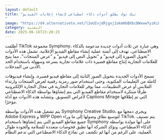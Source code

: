 ```yaml
---
layout: default
title: "تيك توك يطلق أدوات ذكاء اصطناعي لإنشاء إعلانات الفيديو
"
image: "https://d4.alternativeto.net/l2eUIvjdRjgxj2akmHbBXbcBWxwwYyzKi8CjKPMFtKU/rs:fill:1520:760:0/g:ce:0:0/YWJzOi8vZGlzdC9jb250ZW50LzE3NTAxMTcyMTU0NTIucG5n.png"
category: التقنية
date: 2025-06-16T23:20:23
---
```


أطلقت TikTok مجموعة Symphony، وهي عبارة عن ثلاث أدوات جديدة مدعومة بالذكاء الاصطناعي، تهدف إلى أتمتة عملية إنشاء مقاطع الفيديو الإعلانية. تشمل هذه الأدوات "تحويل الصورة إلى فيديو" و "تحويل النص إلى فيديو" و "عرض المنتجات"، مما يتيح للعلامات التجارية إنتاج مقاطع قصيرة ذات علامات تجارية بسرعة وسهولة باستخدام الحد الأدنى من المدخلات.

تسمح الأدوات الجديدة بتحويل الصور الثابتة إلى مقاطع فيديو قصيرة، وإنشاء فيديوهات كاملة من التعليمات المكتوبة، وحتى استخدام صور رمزية رقمية لعرض المنتجات وارتداء الملابس أو عرض التطبيقات، مما يوفر للعلامات التجارية في مجال التجارة الإلكترونية طرقًا مبتكرة لاستخدام مقاطع الفيديو التي يتم إنشاؤها بواسطة الذكاء الاصطناعي لأغراض التسويق. وتتشابه هذه الأدوات مع أداة Captions Mirage التي تم إطلاقها مؤخرًا.

يتم تشغيل هذه الأدوات بواسطة Symphony Creative Studio، ويجري دمجها مع Adobe Express و WPP Open لتوسيع نطاق وصولها إلى ما وراء TikTok. يتم تصنيف جميع مقاطع الفيديو التي يتم إنشاؤها باستخدام Symphony على أنها مولدة بواسطة الذكاء الاصطناعي، وتؤكد الشركة أنها تطبق فحوصات متعددة للسلامة والجودة طوال العملية، على الرغم من أنها لم تكشف عن نماذج الذكاء الاصطناعي التي تدعم النظام.
